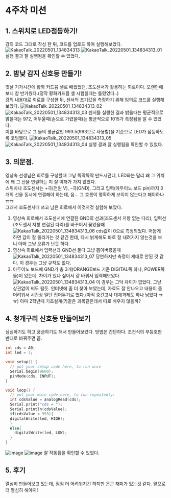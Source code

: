 4주차 미션
===
## 1. 스위치로 LED점등하기!
강의 코드 그대로 작성 한 뒤, 코드를 업로드 하여 실행해보았다.
![KakaoTalk_20220501_134834313](https://user-images.githubusercontent.com/67413252/166132746-30281208-3969-413f-baeb-5aac2c5db8ba.jpg)
![KakaoTalk_20220501_134834313_01](https://user-images.githubusercontent.com/67413252/166132749-1ff249d7-02ad-47f8-87a4-f38d49038cbf.jpg)
실행 결과 잘 실행됨을 확인할 수 있었다.
## 2. 밤낮 감지 신호등 만들기!
옛날 기가시간에 황화 카드뮴 셀로 배웠었던, 조도센서가 활용하는 회로이다. 오랜만에 보니 참 반가웠다.(정작 황화카드뮴 셀 시험칠때는 틀렸었다..)   
강의 내용대로 회로를 구성한 뒤, 센서의 초기값을 측정하기 위해 임의로 코드를 실행해 보았다.
![KakaoTalk_20220501_134834313_02](https://user-images.githubusercontent.com/67413252/166132751-a7993945-ecba-4486-bcb6-80c9de212bce.jpg)
![KakaoTalk_20220501_134834313_03](https://user-images.githubusercontent.com/67413252/166132753-8eb3143a-b6c8-40d1-bd4d-d9b7f300c866.jpg)
센서를 실행한 결과 밝을때는 평균적으로 밝을때는 972, 어두울때(손으로 가렸을때)는 평균적으로 1015가 측정됨을 알 수 있었다.   
이를 바탕으로 그 둘의 평균값인 993.5(993으로 사용함)을 기준으로 LED가 점등하도록 코딩했다.
![KakaoTalk_20220501_134834313_05](https://user-images.githubusercontent.com/67413252/166132755-603d2384-0999-49a3-bcb7-8aa5bc10426d.jpg)
![KakaoTalk_20220501_134834313_04](https://user-images.githubusercontent.com/67413252/166133222-0148413f-8b77-431f-9690-7fd85885233e.jpg)
실행 결과 잘 실행됨을 확인할 수 있었다.
## 3. 의문점.
영상속 선생님은 회로를 구성할때 그냥 뚝딱뚝딱 만드시던데, LED와는 달리 왜 그 위치에 왜 그 선을 연결하는 지 잘 이해가 가지 않았다.   
스위치나 조도센서는 +극(전원 V), -극(GND), 그리고 입력(아두이노 보드 pin)까지 3개의 선을 동시에 연결해야 하는데, 음... 그 흐름이 명확하게 보이지 않는다고 해야하나 ㅠㅠ   
그래서 조도센서때 쓰고 남은 회로에서 이것저것 실험해 보았다.  
1) 영상속 회로에서 조도센서에 연결된 GND의 선과(조도센서 저항 없는 다리), 입력선(조도센서 저항 연결된 다리)를 바꾸어서 꽂았을때 
![KakaoTalk_20220501_134834313_06](https://user-images.githubusercontent.com/67413252/166132757-be33ec0b-8274-47da-9347-9391f0e9f5ae.jpg)
cds값이 0으로 측정되었다. 어둡게 하면 값이 잘 올라가는 것 같긴 한데, 다시 밝게해도 바로 잘 내려가지 않는것을 보니 아마 그냥 오류가 난듯 하다.
2) 영상속 회로에서 입력선과 GND선 둘다 그냥 뽑아버렸을때
![KakaoTalk_20220501_134834313_07](https://user-images.githubusercontent.com/67413252/166132759-52a688ed-2cb2-4d5c-a271-13ccda3f7d15.jpg)
당연하지만 측정이 제대로 안된 것 같다. 이 경우는 그냥 규칙도 없다.
3) 아두이노 보드에 GND가 총 3개(ORANGE보드 기준 DIGITAL쪽 하나, POWER쪽 둘)이 있는데, 차이가 있나 싶어서 걍 바꿔서 입력해보았다.
![KakaoTalk_20220501_134834313_04](https://user-images.githubusercontent.com/67413252/166133222-0148413f-8b77-431f-9690-7fd85885233e.jpg)
이 경우는 그닥 차이가 없었다. 그냥 상관없이 써도 될듯.
인터넷에 좀 더 찾아 보았는데, 자료도 잘 안나오고 내용이 좀 어려워서 시간상 일단 접어두기로 했다.(아직 중간고사 대체과제도 하나 남았다 ㅠㅠ)
아마 2학년때 기초설계(?)같은 과목같은데서 따로 배우지 않을까?
## 4. 청개구리 신호등 만들어보기
심심하기도 하고 궁금하기도 해서 만들어보았다. 방법은 간단하다. 조건식의 부등호만 반대로 바꿔주면 끝.
```cpp
int cds = A0;
int led = 3;

void setup() {
  // put your setup code here, to run once
  Serial.begin(9600);
  pinMode(cds, INPUT);
}

void loop() {
  // put your main code here, to run repeatedly:
  int cdsValue = analogRead(cds);
  Serial.print("cds = ");
  Serial.println(cdsValue);
  if(cdsValue < 993){
  digitalWrite(led, HIGH);
  }
  else{
    digitalWrite(led, LOW);
  }
}
```
![image](https://user-images.githubusercontent.com/67413252/166133583-6a6000fe-36d7-480b-b595-8790a19ffc20.png)
![image](https://user-images.githubusercontent.com/67413252/166133587-b80a3907-e9cc-42d0-93d3-1a739fde8d1b.png)
잘 작동됨을 확인할 수 있었다.
## 5. 후기
열심히 만들어보고 있는데, 점점 더 어려워지긴 하지만 은근 재미가 있는것 같다. 앞으로 더 열심히 해야지!

